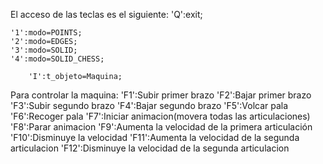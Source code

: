 El acceso de las teclas es el siguiente:
'Q':exit;

	'1':modo=POINTS;
	'2':modo=EDGES;
	'3':modo=SOLID;
	'4':modo=SOLID_CHESS;

        'I':t_objeto=Maquina;

Para controlar la maquina:
	'F1':Subir primer brazo
	'F2':Bajar primer brazo
	'F3':Subir segundo brazo
	'F4':Bajar segundo brazo
	'F5':Volcar pala
	'F6':Recoger pala
	'F7':Iniciar animacion(movera todas las articulaciones)
	'F8':Parar animacion
	'F9':Aumenta la velocidad de la primera articulación
	'F10':Disminuye la velocidad
	'F11':Aumenta la velocidad de la segunda articulacion
	'F12':Disminuye la velocidad de la segunda articulacion


